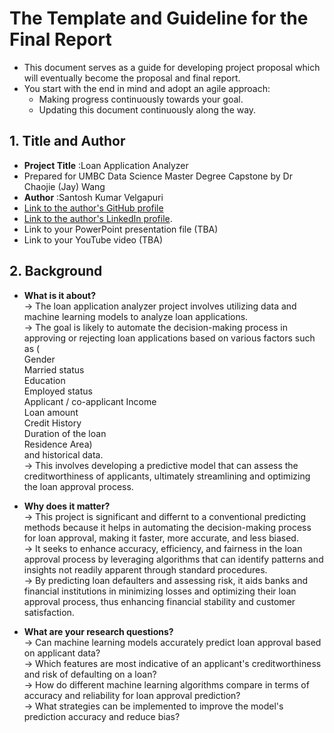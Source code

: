# The Template and Guideline for the Final Report

- This document serves as a guide for developing project proposal which will eventually become the proposal and final report.
- You start with the end in mind and adopt an agile approach:
  - Making progress continuously towards your goal.
  - Updating this document continuously along the way.
 
## 1. Title and Author

- **Project Title** :Loan Application  Analyzer 
- Prepared for UMBC Data Science Master Degree Capstone by Dr Chaojie (Jay) Wang
- **Author**        :Santosh Kumar Velgapuri
- [Link to the author's GitHub profile](https://github.com/SANTOSHKUMARVELGAPURI)
- [Link to the author's LinkedIn profile](https://www.linkedin.com/in/velagapuri-santosh-rao-b6a77916b).
- Link to your PowerPoint presentation file (TBA)
- Link to your YouTube video (TBA)
    
## 2. Background

- **What is it about?**  
→ The loan application analyzer project involves utilizing data  and machine learning models to analyze loan applications.  
→ The goal is likely to automate the decision-making process in approving or rejecting loan applications based on various factors such as (  
  Gender  
  Married status  
  Education  
  Employed status  
  Applicant / co-applicant Income  
  Loan amount  
  Credit History  
  Duration of the loan  
  Residence Area)  
  and historical data.  
→ This involves developing a predictive model that can assess the creditworthiness of applicants, ultimately streamlining and optimizing the loan approval process.

- **Why does it matter?**  
→ This project is significant and differnt to a conventional predicting methods because it helps in automating the decision-making process for loan approval, 
  making it faster, more accurate, and less biased.  
→ It seeks to enhance accuracy, efficiency, and fairness in the loan approval process by leveraging algorithms that can identify patterns and insights not readily 
  apparent through standard procedures.  
→ By predicting loan defaulters and assessing risk, it aids banks and financial institutions in minimizing losses and optimizing their loan approval process, thus 
  enhancing financial stability and customer satisfaction.

- **What are your research questions?**  
→  Can machine learning models accurately predict loan approval based on applicant data?  
→  Which features are most indicative of an applicant's creditworthiness and risk of defaulting on a loan?  
→  How do different machine learning algorithms compare in terms of accuracy and reliability for loan approval prediction?  
→  What strategies can be implemented to improve the model's prediction accuracy and reduce bias?  
